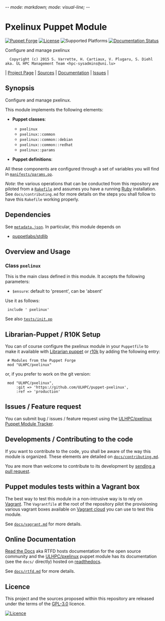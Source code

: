 -*- mode: markdown; mode: visual-line;  -*-

# Pxelinux Puppet Module 

[![Puppet Forge](http://img.shields.io/puppetforge/v/ULHPC/pxelinux.svg)](https://forge.puppetlabs.com/ULHPC/pxelinux)
[![License](http://img.shields.io/:license-GPL3.0-blue.svg)](LICENSE)
![Supported Platforms](http://img.shields.io/badge/platform-debian-lightgrey.svg)
[![Documentation Status](https://readthedocs.org/projects/ulhpc-puppet-pxelinux/badge/?version=latest)](https://readthedocs.org/projects/ulhpc-puppet-pxelinux/?badge=latest)

Configure and manage pxelinux

      Copyright (c) 2015 S. Varrette, H. Cartiaux, V. Plugaru, S. Diehl aka. UL HPC Management Team <hpc-sysadmins@uni.lu>
      

| [Project Page](https://github.com/ULHPC/puppet-pxelinux) | [Sources](https://github.com/ULHPC/puppet-pxelinux) | [Documentation](https://ulhpc-puppet-pxelinux.readthedocs.org/en/latest/) | [Issues](https://github.com/ULHPC/puppet-pxelinux/issues) |

## Synopsis

Configure and manage pxelinux.

This module implements the following elements: 

* __Puppet classes__:
    - `pxelinux` 
    - `pxelinux::common` 
    - `pxelinux::common::debian` 
    - `pxelinux::common::redhat` 
    - `pxelinux::params` 

* __Puppet definitions__: 

All these components are configured through a set of variables you will find in
[`manifests/params.pp`](manifests/params.pp). 

_Note_: the various operations that can be conducted from this repository are piloted from a [`Rakefile`](https://github.com/ruby/rake) and assumes you have a running [Ruby](https://www.ruby-lang.org/en/) installation.
See `docs/contributing.md` for more details on the steps you shall follow to have this `Rakefile` working properly. 

## Dependencies

See [`metadata.json`](metadata.json). In particular, this module depends on 

* [puppetlabs/stdlib](https://forge.puppetlabs.com/puppetlabs/stdlib)

## Overview and Usage

### Class `pxelinux`

This is the main class defined in this module.
It accepts the following parameters: 

* `$ensure`: default to 'present', can be 'absent'

Use it as follows:

     include ' pxelinux'

See also [`tests/init.pp`](tests/init.pp)



## Librarian-Puppet / R10K Setup

You can of course configure the pxelinux module in your `Puppetfile` to make it available with [Librarian puppet](http://librarian-puppet.com/) or
[r10k](https://github.com/adrienthebo/r10k) by adding the following entry:

     # Modules from the Puppet Forge
     mod "ULHPC/pxelinux"

or, if you prefer to work on the git version: 

     mod "ULHPC/pxelinux", 
         :git => 'https://github.com/ULHPC/puppet-pxelinux',
         :ref => 'production' 

## Issues / Feature request

You can submit bug / issues / feature request using the [ULHPC/pxelinux Puppet Module Tracker](https://github.com/ULHPC/puppet-pxelinux/issues). 

## Developments / Contributing to the code 

If you want to contribute to the code, you shall be aware of the way this module is organized. 
These elements are detailed on [`docs/contributing.md`](contributing/index.md).

You are more than welcome to contribute to its development by [sending a pull request](https://help.github.com/articles/using-pull-requests). 

## Puppet modules tests within a Vagrant box

The best way to test this module in a non-intrusive way is to rely on [Vagrant](http://www.vagrantup.com/).
The `Vagrantfile` at the root of the repository pilot the provisioning various vagrant boxes available on [Vagrant cloud](https://atlas.hashicorp.com/boxes/search?utf8=%E2%9C%93&sort=&provider=virtualbox&q=svarrette) you can use to test this module.

See [`docs/vagrant.md`](vagrant.md) for more details. 

## Online Documentation

[Read the Docs](https://readthedocs.org/) aka RTFD hosts documentation for the open source community and the [ULHPC/pxelinux](https://github.com/ULHPC/puppet-pxelinux) puppet module has its documentation (see the `docs/` directly) hosted on [readthedocs](http://ulhpc-puppet-pxelinux.rtfd.org).

See [`docs/rtfd.md`](rtfd.md) for more details.

## Licence

This project and the sources proposed within this repository are released under the terms of the [GPL-3.0](LICENCE) licence.


[![Licence](https://www.gnu.org/graphics/gplv3-88x31.png)](LICENSE)
